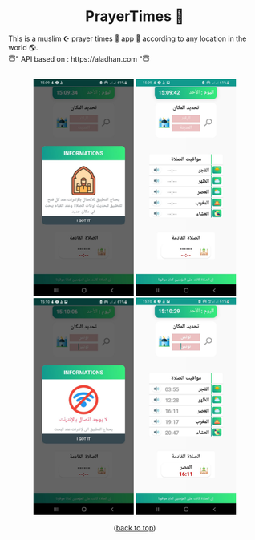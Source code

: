 <div id="top"></div>
<h1 align="center"> PrayerTimes 🕌 </h1>
This is a muslim ☪️️ prayer times 🕌 app 📱 according to any location in the world 🌎.
<br/>
😇" API based on : https://aladhan.com "😇<br/> 
<br/>


<p align=center>
    <div align="center">
     <img  width = "200px" src ="captures/1.jpg"/>
      <img  width = "200px" src="captures/2.jpg" />
      <img  height="433px" src="captures/3.jpg"/>
      <img  width = "200px" src ="captures/4.jpg"/>
      <br>
    </div>
</p>



<p align="center">(<a href="#top">back to top</a>)</p>
